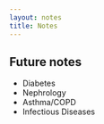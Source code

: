 ```yaml
---
layout: notes
title: Notes
---
```


## Future notes

- Diabetes
- Nephrology
- Asthma/COPD
- Infectious Diseases